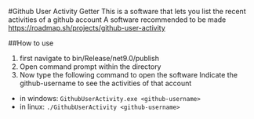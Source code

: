 #Github User Activity Getter
This is a software that lets you list the recent activities of a github account
A software recommended to be made https://roadmap.sh/projects/github-user-activity

##How to use
1. first navigate to bin/Release/net9.0/publish
2. Open command prompt within the directory
3. Now type the following command to open the software
   Indicate the github-username to see the activities of that account
- in windows: `GithubUserActivity.exe <github-username>`
- in linux: `./GithubUserActivity <github-username>`


